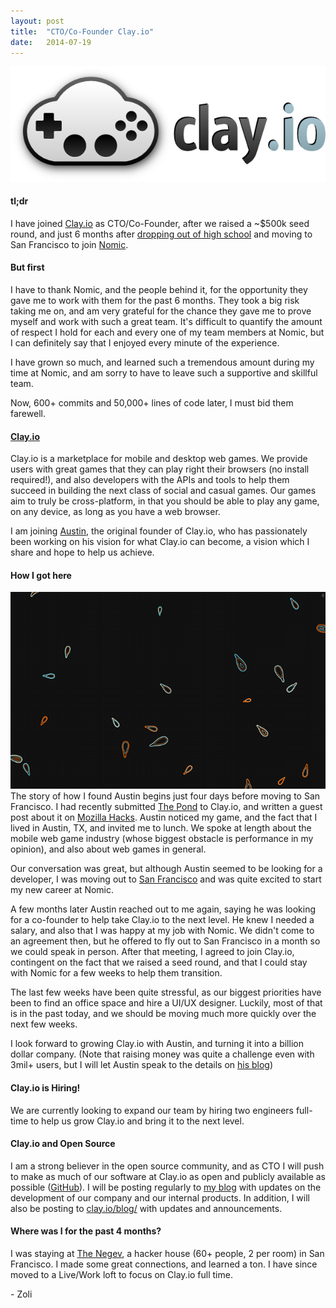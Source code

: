```yaml
---
layout: post
title:  "CTO/Co-Founder Clay.io"
date:   2014-07-19
---
```

[![Clay.io](/assets/images/clayio.png)](http://clay.io)
#### tl;dr
I have joined [Clay.io](http://clay.io) as CTO/Co-Founder,
after we raised a ~$500k seed round,
and just 6 months after [dropping out of high school](http://zolmeister.com/2014/01/dropping-out-of-high-school-to-join.html)
and moving to San Francisco to join [Nomic](http://nomic.com).

#### But first
I have to thank Nomic, and the people behind it,
for the opportunity they gave me to work with them for the past 6 months.
They took a big risk taking me on, and am very grateful for the chance they gave me to prove myself and work with such a great team.
It's difficult to quantify the amount of respect I hold for each and every one of my team members at Nomic,
but I can definitely say that I enjoyed every minute of the experience.  

I have grown so much, and learned such a tremendous amount during my time at Nomic, and am sorry to have to leave such a supportive and
skillful team.  

Now, 600+ commits and 50,000+ lines of code later, I must bid them farewell.

#### [Clay.io](http://clay.io)
Clay.io is a marketplace for mobile and desktop web games. We provide users with great games that they can play right
their browsers (no install required!), and also developers with the APIs and tools to help them succeed in building the
next class of social and casual games. Our games aim to truly be cross-platform, in that you should be able to play
any game, on any device, as long as you have a web browser.

I am joining [Austin](http://austinhallock.com/), the original founder of Clay.io, who has passionately been
working on his vision for what Clay.io can become, a vision which I share and hope to help us achieve.

#### How I got here
[![The Pond](/assets/images/the-pond-playing.png)](http://thepond.zolmeister.com/)
The story of how I found Austin begins just four days before moving to San Francisco.
I had recently submitted [The Pond](/2013/10/the-pond.html) to Clay.io, and written a guest post about it on [Mozilla Hacks](https://hacks.mozilla.org/2013/11/the-pond-building-a-multi-platform-html5-game/).
Austin noticed my game, and the fact that I lived in Austin, TX, and invited me to lunch.
We spoke at length about the mobile web game industry (whose biggest obstacle is performance in my opinion),
and also about web games in general.  

Our conversation was great, but although Austin seemed to be looking for a developer,
I was moving out to [San Francisco](/2014/01/dropping-out-of-high-school-to-join.html) and was quite excited to start my new career at Nomic.  

A few months later Austin reached out to me again, saying he was looking for a co-founder to help
take Clay.io to the next level. He knew I needed a salary, and also that I was
happy at my job with Nomic. We didn't come to an agreement then, but he offered to fly out to San Francisco in a month so we could speak in person.
After that meeting, I agreed to join Clay.io, contingent on the fact that we raised a seed round, and that I could stay with Nomic
for a few weeks to help them transition.  

The last few weeks have been quite stressful, as our biggest priorities have been to find an office space and hire a UI/UX designer.
Luckily, most of that is in the past today, and we should be moving much more quickly over the next few weeks.  

I look forward to growing Clay.io with Austin, and turning it into a billion dollar company.
(Note that raising money was quite a challenge even with 3mil+ users, but I will let Austin speak to the details on [his blog](http://austinhallock.com/))


#### Clay.io is Hiring!
We are currently looking to expand our team by hiring two engineers full-time to help us
grow Clay.io and bring it to the next level.

#### Clay.io and Open Source
I am a strong believer in the open source community, and as CTO I will push to make as much
of our software at Clay.io as open and publicly available as possible ([GitHub](https://github.com/claydotio)). I will be posting regularly to [my blog](http://zolmeister.com) with updates on the development of our company
and our internal products. In addition, I will also be posting to [clay.io/blog/](http://clay.io/blog/)
with updates and announcements.

#### Where was I for the past 4 months?
I was staying at [The Negev](http://thenegev.com/), a hacker house (60+ people, 2 per room) in San Francisco.
I made some great connections, and learned a ton. I have since moved to a Live/Work loft to focus on Clay.io full time.

\- Zoli
